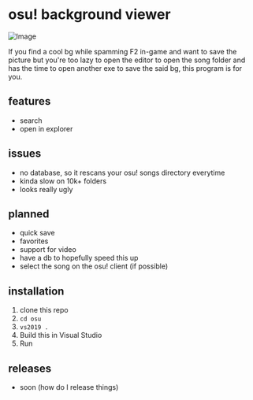 # osu! background viewer

![Image](https://i.imgur.com/saxtKc4.png)

If you find a cool bg while spamming F2 in-game and want to save the picture but you're too lazy to open the editor to open the song folder and has the time to open another exe to save the said bg, this program is for you.

## features

* search
* open in explorer

## issues

* no database, so it rescans your osu! songs directory everytime
* kinda slow on 10k+ folders
* looks really ugly

## planned

* quick save
* favorites
* support for video
* have a db to hopefully speed this up
* select the song on the osu! client (if possible)

## installation

1. clone this repo
2. `cd osu`
3. `vs2019 .`
4. Build this in Visual Studio
5. Run

## releases

* soon (how do I release things)
